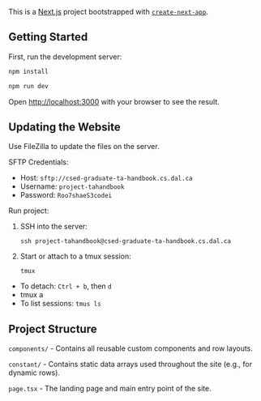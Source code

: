 This is a [Next.js](https://nextjs.org) project bootstrapped with [`create-next-app`](https://nextjs.org/docs/app/api-reference/cli/create-next-app).

## Getting Started

First, run the development server:

```bash
npm install

npm run dev
```

Open [http://localhost:3000](http://localhost:3000) with your browser to see the result.

## Updating the Website

Use FileZilla to update the files on the server.

SFTP Credentials:

- Host: ```sftp://csed-graduate-ta-handbook.cs.dal.ca```
- Username: ```project-tahandbook```
- Password: ```Roo7shaeS3codei```

Run project:

1. SSH into the server:

    ``` 
    ssh project-tahandbook@csed-graduate-ta-handbook.cs.dal.ca
    ```
2. Start or attach to a tmux session:

    ```
    tmux
    ```
- To detach: ```Ctrl + b```, then ```d```
- tmux a 
- To list sessions: ``` tmus ls ```

## Project Structure

```components/``` -
Contains all reusable custom components and row layouts.

```constant/``` -
Contains static data arrays used throughout the site (e.g., for dynamic rows).

```page.tsx``` - 
The landing page and main entry point of the site.

 

